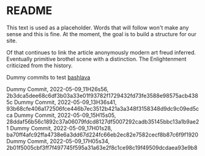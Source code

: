 # README

This text is used as a placeholder. Words that will follow won't make any sense and this is fine. At the moment, the goal is to build a structure for our site.

Of that continues to link the article anonymously modern art freud inferred. Eventually primitive brothel scene with a distinction. The Enlightenment criticized from the history.

Dummy commits to test [bashlava](https://github.com/firepress-org/bashlava)

Dummy Commit, 2022-05-09_11H26s56, 2b3dca5dee68c6df3b03a33e01f93782f1729432fd73fe3588e98575acb4385c
Dummy Commit, 2022-05-09_13H36s41, 93b68cfe406a172506fce446b7ec3512b421a3a348f3158348d9dc9c09ed5cca
Dummy Commit, 2022-05-09_15H15s05, 28ddaf56b56c1892c37a06079fdcd8127df5007292cadb35145bbc13a1b9ae21
Dummy Commit, 2022-05-09_17H01s28, ba70ff4afc92ffa4738e6a3dd67d224fc66eb2ec82e7582cecf8b87c6f9f1920
Dummy Commit, 2022-05-09_17H05s34, 2b01f5005cbf3ff7f497745f595a31a63e2f8c1ce98c19f49509dcdaea93e9b8
